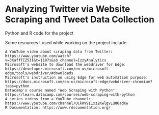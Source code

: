 # Analyzing Twitter via Website Scraping and Tweet Data Collection
 Python and R code for the project

 Some resources I used while working on the project include:
    
    A YouTube video about scraping data from Twitter: https://www.youtube.com/watch?v=3KaffTIZ5II&t=1187s&ab_channel=IzzyAnalytics
    Microsoft's website to download the webdriver for Edge: https://developer.microsoft.com/en-us/microsoft-edge/tools/webdriver/#downloads
    Microsoft's instruction on using Edge for web automation purpose: https://docs.microsoft.com/en-us/microsoft-edge/webdriver-chromium?tabs=python
    Datacamp's course named "Web Scraping with Python": https://learn.datacamp.com/courses/web-scraping-with-python
    A series videos from a YouTube channel: https://www.youtube.com/channel/UCkRV9I1xz2KwlgvLQ8OadKw
    R Documentation: https://www.rdocumentation.org/
